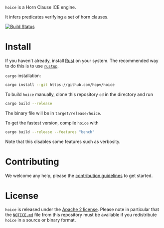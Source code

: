 `hoice` is a Horn Clause ICE engine.

It infers predicates verifying a set of horn clauses.

[![Build Status](https://travis-ci.org/hopv/hoice.svg?branch=master)](https://travis-ci.org/hopv/hoice)

<!-- # Input language

`hoice`'s input language is very close to [the SMT-LIB 2 standard's language](http://smtlib.cs.uiowa.edu/language.shtml) in that it relies heavily on S-expressions.

```ebnf
script = 
```

Single line comments -->


# Install

If you haven't already, install [Rust](https://www.rust-lang.org) on your system. The recommended way to do this is to use [`rustup`](https://www.rustup.rs/).

`cargo` installation:

```bash
cargo install --git https://github.com/hopv/hoice
```

To build `hoice` manually, clone this repository `cd` in the directory and run

```bash
cargo build --release
```
The binary file will be in `target/release/hoice`.

To get the fastest version, compile `hoice` with

```bash
cargo build --release --features "bench"
```

Note that this disables some features such as verbosity.


# Contributing

We welcome any help, please the [contribution guidelines](https://github.com/hopv/hoice/wiki/Contributing) to get started.


# License

`hoice` is released under the [Apache 2 license](./LICENSE.md). Please note in particular that the [`NOTICE.md`](./NOTICE.md) file from this repository must be available if you redistribute `hoice` in a source or binary format.